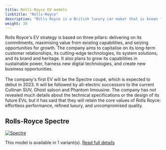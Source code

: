 ```yaml
---
title: Rolls-Royce EV models
linktitle: "Rolls-Royce"
description: "Rolls Royce is a British luxury car maker that is known for its high-end vehicles and bespoke craftsmanship. The company has recently announced that it will go all-electric by 2030, following the trend of other automakers that are committed to the decarbonisation of the transport sector. "
weight: 30
---
```

<!-- markdownlint-disable MD033 -->
<!-- markdownlint-disable MD010 -->
Rolls Royce's EV strategy is based on three pillars: delivering on its commitments, maximising value from existing capabilities, and seizing opportunities for growth. The company aims to capitalise on its long-term customer relationships, its cutting-edge technologies, its system solutions, and its brand and heritage. It also plans to grow its capabilities in sustainable power, harness new digital technologies, and create new business opportunities.        <br /><br />The company's first EV will be the Spectre coupé, which is expected to debut in 2023. It will be followed by all-electric successors to the current Cullinan SUV, Ghost saloon and Phantom limousine. The company has not revealed much details about the technical specifications or the design of its future EVs, but it has said that they will retain the core values of Rolls Royce: effortless performance, refined luxury, and uncompromised quality.


## Rolls-Royce Spectre

<a href="spectre"><img src="https://media.evkx.net/multimedia/models/rolls-royce/spectre/spectre/main_1_st.jpg" class="img-fluid" alt="Spectre" ></a>

This model is available in 1 variant(s). 
[Read full details](spectre/)
